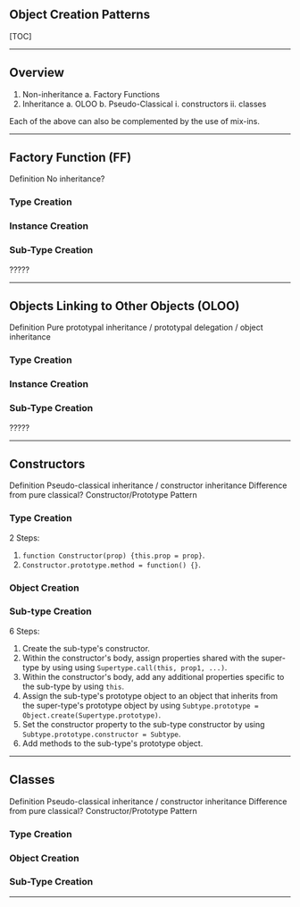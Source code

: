 ## Object Creation Patterns

[TOC]

---

## Overview

1. Non-inheritance
   a. Factory Functions
2. Inheritance
   a. OLOO
   b. Pseudo-Classical
      i. constructors
      ii. classes

Each of the above can also be complemented by the use of mix-ins.

---

## Factory Function (FF)

Definition
No inheritance?

### Type Creation

### Instance Creation

### Sub-Type Creation

?????

---

## Objects Linking to Other Objects (OLOO)

Definition
Pure prototypal inheritance / prototypal delegation / object inheritance

### Type Creation

### Instance Creation

### Sub-Type Creation

?????

---

## Constructors

Definition
Pseudo-classical inheritance / constructor inheritance
Difference from pure classical?
Constructor/Prototype Pattern

### Type Creation

2 Steps:

1. `function Constructor(prop) {this.prop = prop}`.
2. `Constructor.prototype.method = function() {}`.

### Object Creation

### Sub-type Creation

6 Steps:

1. Create the sub-type's constructor.
2. Within the constructor's body, assign properties shared with the super-type by using using `Supertype.call(this, prop1, ...)`.
3. Within the constructor's body, add any additional properties specific to the sub-type by using `this`.
4. Assign the sub-type's prototype object to an object that inherits from the super-type's prototype object by using `Subtype.prototype = Object.create(Supertype.prototype)`.
5. Set the constructor property to the sub-type constructor by using `Subtype.prototype.constructor = Subtype`.
6. Add methods to the sub-type's prototype object.

---

## Classes

Definition
Pseudo-classical inheritance / constructor inheritance
Difference from pure classical?
Constructor/Prototype Pattern

### Type Creation

### Object Creation

### Sub-Type Creation

---
